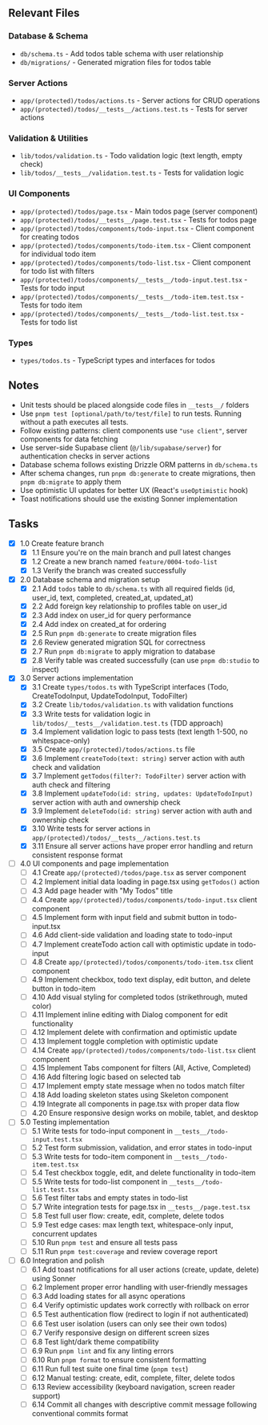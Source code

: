 ## Relevant Files

### Database & Schema
- `db/schema.ts` - Add todos table schema with user relationship
- `db/migrations/` - Generated migration files for todos table

### Server Actions
- `app/(protected)/todos/actions.ts` - Server actions for CRUD operations
- `app/(protected)/todos/__tests__/actions.test.ts` - Tests for server actions

### Validation & Utilities
- `lib/todos/validation.ts` - Todo validation logic (text length, empty check)
- `lib/todos/__tests__/validation.test.ts` - Tests for validation logic

### UI Components
- `app/(protected)/todos/page.tsx` - Main todos page (server component)
- `app/(protected)/todos/__tests__/page.test.tsx` - Tests for todos page
- `app/(protected)/todos/components/todo-input.tsx` - Client component for creating todos
- `app/(protected)/todos/components/todo-item.tsx` - Client component for individual todo item
- `app/(protected)/todos/components/todo-list.tsx` - Client component for todo list with filters
- `app/(protected)/todos/components/__tests__/todo-input.test.tsx` - Tests for todo input
- `app/(protected)/todos/components/__tests__/todo-item.test.tsx` - Tests for todo item
- `app/(protected)/todos/components/__tests__/todo-list.test.tsx` - Tests for todo list

### Types
- `types/todos.ts` - TypeScript types and interfaces for todos

## Notes

- Unit tests should be placed alongside code files in `__tests__/` folders
- Use `pnpm test [optional/path/to/test/file]` to run tests. Running without a path executes all tests.
- Follow existing patterns: client components use `"use client"`, server components for data fetching
- Use server-side Supabase client (`@/lib/supabase/server`) for authentication checks in server actions
- Database schema follows existing Drizzle ORM patterns in `db/schema.ts`
- After schema changes, run `pnpm db:generate` to create migrations, then `pnpm db:migrate` to apply them
- Use optimistic UI updates for better UX (React's `useOptimistic` hook)
- Toast notifications should use the existing Sonner implementation

## Tasks

- [x] 1.0 Create feature branch
  - [x] 1.1 Ensure you're on the main branch and pull latest changes
  - [x] 1.2 Create a new branch named `feature/0004-todo-list`
  - [x] 1.3 Verify the branch was created successfully

- [x] 2.0 Database schema and migration setup
  - [x] 2.1 Add `todos` table to `db/schema.ts` with all required fields (id, user_id, text, completed, created_at, updated_at)
  - [x] 2.2 Add foreign key relationship to profiles table on user_id
  - [x] 2.3 Add index on user_id for query performance
  - [x] 2.4 Add index on created_at for ordering
  - [x] 2.5 Run `pnpm db:generate` to create migration files
  - [x] 2.6 Review generated migration SQL for correctness
  - [x] 2.7 Run `pnpm db:migrate` to apply migration to database
  - [x] 2.8 Verify table was created successfully (can use `pnpm db:studio` to inspect)

- [x] 3.0 Server actions implementation
  - [x] 3.1 Create `types/todos.ts` with TypeScript interfaces (Todo, CreateTodoInput, UpdateTodoInput, TodoFilter)
  - [x] 3.2 Create `lib/todos/validation.ts` with validation functions
  - [x] 3.3 Write tests for validation logic in `lib/todos/__tests__/validation.test.ts` (TDD approach)
  - [x] 3.4 Implement validation logic to pass tests (text length 1-500, no whitespace-only)
  - [x] 3.5 Create `app/(protected)/todos/actions.ts` file
  - [x] 3.6 Implement `createTodo(text: string)` server action with auth check and validation
  - [x] 3.7 Implement `getTodos(filter?: TodoFilter)` server action with auth check and filtering
  - [x] 3.8 Implement `updateTodo(id: string, updates: UpdateTodoInput)` server action with auth and ownership check
  - [x] 3.9 Implement `deleteTodo(id: string)` server action with auth and ownership check
  - [x] 3.10 Write tests for server actions in `app/(protected)/todos/__tests__/actions.test.ts`
  - [x] 3.11 Ensure all server actions have proper error handling and return consistent response format

- [ ] 4.0 UI components and page implementation
  - [ ] 4.1 Create `app/(protected)/todos/page.tsx` as server component
  - [ ] 4.2 Implement initial data loading in page.tsx using `getTodos()` action
  - [ ] 4.3 Add page header with "My Todos" title
  - [ ] 4.4 Create `app/(protected)/todos/components/todo-input.tsx` client component
  - [ ] 4.5 Implement form with input field and submit button in todo-input.tsx
  - [ ] 4.6 Add client-side validation and loading state to todo-input
  - [ ] 4.7 Implement createTodo action call with optimistic update in todo-input
  - [ ] 4.8 Create `app/(protected)/todos/components/todo-item.tsx` client component
  - [ ] 4.9 Implement checkbox, todo text display, edit button, and delete button in todo-item
  - [ ] 4.10 Add visual styling for completed todos (strikethrough, muted color)
  - [ ] 4.11 Implement inline editing with Dialog component for edit functionality
  - [ ] 4.12 Implement delete with confirmation and optimistic update
  - [ ] 4.13 Implement toggle completion with optimistic update
  - [ ] 4.14 Create `app/(protected)/todos/components/todo-list.tsx` client component
  - [ ] 4.15 Implement Tabs component for filters (All, Active, Completed)
  - [ ] 4.16 Add filtering logic based on selected tab
  - [ ] 4.17 Implement empty state message when no todos match filter
  - [ ] 4.18 Add loading skeleton states using Skeleton component
  - [ ] 4.19 Integrate all components in page.tsx with proper data flow
  - [ ] 4.20 Ensure responsive design works on mobile, tablet, and desktop

- [ ] 5.0 Testing implementation
  - [ ] 5.1 Write tests for todo-input component in `__tests__/todo-input.test.tsx`
  - [ ] 5.2 Test form submission, validation, and error states in todo-input
  - [ ] 5.3 Write tests for todo-item component in `__tests__/todo-item.test.tsx`
  - [ ] 5.4 Test checkbox toggle, edit, and delete functionality in todo-item
  - [ ] 5.5 Write tests for todo-list component in `__tests__/todo-list.test.tsx`
  - [ ] 5.6 Test filter tabs and empty states in todo-list
  - [ ] 5.7 Write integration tests for page.tsx in `__tests__/page.test.tsx`
  - [ ] 5.8 Test full user flow: create, edit, complete, delete todos
  - [ ] 5.9 Test edge cases: max length text, whitespace-only input, concurrent updates
  - [ ] 5.10 Run `pnpm test` and ensure all tests pass
  - [ ] 5.11 Run `pnpm test:coverage` and review coverage report

- [ ] 6.0 Integration and polish
  - [ ] 6.1 Add toast notifications for all user actions (create, update, delete) using Sonner
  - [ ] 6.2 Implement proper error handling with user-friendly messages
  - [ ] 6.3 Add loading states for all async operations
  - [ ] 6.4 Verify optimistic updates work correctly with rollback on error
  - [ ] 6.5 Test authentication flow (redirect to login if not authenticated)
  - [ ] 6.6 Test user isolation (users can only see their own todos)
  - [ ] 6.7 Verify responsive design on different screen sizes
  - [ ] 6.8 Test light/dark theme compatibility
  - [ ] 6.9 Run `pnpm lint` and fix any linting errors
  - [ ] 6.10 Run `pnpm format` to ensure consistent formatting
  - [ ] 6.11 Run full test suite one final time (`pnpm test`)
  - [ ] 6.12 Manual testing: create, edit, complete, filter, delete todos
  - [ ] 6.13 Review accessibility (keyboard navigation, screen reader support)
  - [ ] 6.14 Commit all changes with descriptive commit message following conventional commits format
